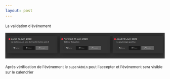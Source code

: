 ```yaml
---
layout: post
---
```


<small>La validation d'événement</small>

![awaitEvent](../images/awaitingEvents.jpg)

<small>Après vérification de l'événement le `superAdmin` peut l'accepter et l'événement sera visible sur le calendrier</small>